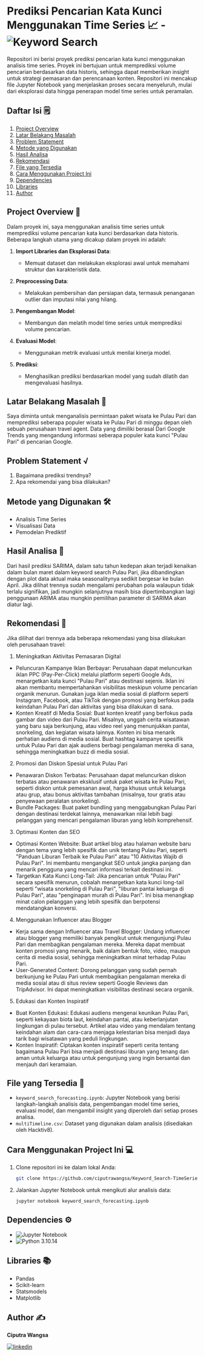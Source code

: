 # Prediksi Pencarian Kata Kunci Menggunakan Time Series 📈 - ![Keyword Search](https://img.shields.io/badge/Keyword%20Search-007ACC?style=for-the-badge&logo=google&logoColor=white)

Repositori ini berisi proyek prediksi pencarian kata kunci menggunakan analisis time series. Proyek ini bertujuan untuk memprediksi volume pencarian berdasarkan data historis, sehingga dapat memberikan insight untuk strategi pemasaran dan perencanaan konten. Repositori ini mencakup file Jupyter Notebook yang menjelaskan proses secara menyeluruh, mulai dari eksplorasi data hingga penerapan model time series untuk peramalan.

## Daftar Isi 🗒️
1. [Project Overview](#project-overview-)
2. [Latar Belakang Masalah](#latar-belakang-masalah-)
3. [Problem Statement](#problem-statement-)
4. [Metode yang Digunakan](#metode-yang-digunakan-)
5. [Hasil Analisa](#hasil-analisa-)
6. [Rekomendasi](#rekomendasi-)
7. [File yang Tersedia](#file-yang-tersedia-)
8. [Cara Menggunakan Project Ini](#cara-menggunakan-project-ini-)
9. [Dependencies](#dependencies-)
10. [Libraries](#libraries-)
11. [Author](#author-)

## Project Overview 📝

Dalam proyek ini, saya menggunakan analisis time series untuk memprediksi volume pencarian kata kunci berdasarkan data historis. Beberapa langkah utama yang dicakup dalam proyek ini adalah:

1. **Import Libraries dan Eksplorasi Data**:
    - Memuat dataset dan melakukan eksplorasi awal untuk memahami struktur dan karakteristik data.

2. **Preprocessing Data**:
    - Melakukan pembersihan dan persiapan data, termasuk penanganan outlier dan imputasi nilai yang hilang.

3. **Pengembangan Model**:
    - Membangun dan melatih model time series untuk memprediksi volume pencarian.

4. **Evaluasi Model**:
    - Menggunakan metrik evaluasi untuk menilai kinerja model.

5. **Prediksi**:
    - Menghasilkan prediksi berdasarkan model yang sudah dilatih dan mengevaluasi hasilnya.

## Latar Belakang Masalah 🧐
Saya diminta untuk menganalisis permintaan paket wisata ke Pulau Pari dan memprediksi seberapa populer wisata ke Pulau Pari di minggu depan oleh sebuah perusahaan travel agent. Data yang dimiliki berasal Dari Google Trends yang mengandung informasi seberapa populer kata kunci "Pulau Pari" di pencarian Google.

## Problem Statement √
1. Bagaimana prediksi trendnya?
2. Apa rekomendai yang bisa dilakukan?

## Metode yang Digunakan 🛠️

- Analisis Time Series
- Visualisasi Data
- Pemodelan Prediktif

## Hasil Analisa 🧠

Dari hasil prediksi SARIMA, dalam satu tahun kedepan akan terjadi kenaikan dalam bulan maret dalam keyword search Pulau Pari, jika dibandingkan dengan plot data aktual maka seasonalitynya sedikit bergesar ke bulan April. Jika dilihat trennya sudah mengalami perubahan pola walaupun tidak terlalu signifikan, jadi mungkin selanjutnya masih bisa dipertimbangkan lagi penggunaan ARIMA atau mungkin pemilihan parameter di SARIMA akan diatur lagi.

## Rekomendasi 📌

Jika dilihat dari trennya ada beberapa rekomendasi yang bisa dilakukan oleh perusahaan travel:
1. Meningkatkan Aktivitas Pemasaran Digital
- Peluncuran Kampanye Iklan Berbayar:
Perusahaan dapat meluncurkan iklan PPC (Pay-Per-Click) melalui platform seperti Google Ads, menargetkan kata kunci "Pulau Pari" atau destinasi sejenis. Iklan ini akan membantu mempertahankan visibilitas meskipun volume pencarian organik menurun.
Gunakan juga iklan media sosial di platform seperti Instagram, Facebook, atau TikTok dengan promosi yang berfokus pada keindahan Pulau Pari dan aktivitas yang bisa dilakukan di sana.
- Konten Kreatif di Media Sosial:
Buat konten kreatif yang berfokus pada gambar dan video dari Pulau Pari. Misalnya, unggah cerita wisatawan yang baru saja berkunjung, atau video reel yang menunjukkan pantai, snorkeling, dan kegiatan wisata lainnya. Konten ini bisa menarik perhatian audiens di media sosial.
Buat hashtag kampanye spesifik untuk Pulau Pari dan ajak audiens berbagi pengalaman mereka di sana, sehingga meningkatkan buzz di media sosial.
2. Promosi dan Diskon Spesial untuk Pulau Pari
- Penawaran Diskon Terbatas: Perusahaan dapat meluncurkan diskon terbatas atau penawaran eksklusif untuk paket wisata ke Pulau Pari, seperti diskon untuk pemesanan awal, harga khusus untuk keluarga atau grup, atau bonus aktivitas tambahan (misalnya, tour gratis atau penyewaan peralatan snorkeling).
- Bundle Packages: Buat paket bundling yang menggabungkan Pulau Pari dengan destinasi terdekat lainnya, menawarkan nilai lebih bagi pelanggan yang mencari pengalaman liburan yang lebih komprehensif.
3. Optimasi Konten dan SEO
- Optimasi Konten Website: Buat artikel blog atau halaman website baru dengan tema yang lebih spesifik dan unik tentang Pulau Pari, seperti "Panduan Liburan Terbaik ke Pulau Pari" atau "10 Aktivitas Wajib di Pulau Pari". Ini membantu mengangkat SEO untuk jangka panjang dan menarik pengguna yang mencari informasi terkait destinasi ini.
- Targetkan Kata Kunci Long-Tail: Jika pencarian untuk "Pulau Pari" secara spesifik menurun, cobalah menargetkan kata kunci long-tail seperti "wisata snorkeling di Pulau Pari", "liburan pantai keluarga di Pulau Pari", atau "penginapan murah di Pulau Pari". Ini bisa menangkap minat calon pelanggan yang lebih spesifik dan berpotensi mendatangkan konversi.
4. Menggunakan Influencer atau Blogger
- Kerja sama dengan Influencer atau Travel Blogger: Undang influencer atau blogger yang memiliki banyak pengikut untuk mengunjungi Pulau Pari dan membagikan pengalaman mereka. Mereka dapat membuat konten promosi yang menarik, baik dalam bentuk foto, video, maupun cerita di media sosial, sehingga meningkatkan minat terhadap Pulau Pari.
- User-Generated Content: Dorong pelanggan yang sudah pernah berkunjung ke Pulau Pari untuk membagikan pengalaman mereka di media sosial atau di situs review seperti Google Reviews dan TripAdvisor. Ini dapat meningkatkan visibilitas destinasi secara organik.
5. Edukasi dan Konten Inspiratif
- Buat Konten Edukasi: Edukasi audiens mengenai keunikan Pulau Pari, seperti kekayaan biota laut, keindahan pantai, atau keberlanjutan lingkungan di pulau tersebut. Artikel atau video yang mendalam tentang keindahan alam dan cara-cara menjaga kelestarian bisa menjadi daya tarik bagi wisatawan yang peduli lingkungan.
- Konten Inspiratif: Ciptakan konten inspiratif seperti cerita tentang bagaimana Pulau Pari bisa menjadi destinasi liburan yang tenang dan aman untuk keluarga atau untuk pengunjung yang ingin bersantai dan menjauh dari keramaian.

## File yang Tersedia 📂

- `keyword_search_forecasting.ipynb`: Jupyter Notebook yang berisi langkah-langkah analisis data, pengembangan model time series, evaluasi model, dan mengambil insight yang diperoleh dari setiap proses analisa.
- `multiTimeline.csv`: Dataset yang digunakan dalam analisis (disediakan oleh Hacktiv8).
  
## Cara Menggunakan Project Ini 💻

1. Clone repositori ini ke dalam lokal Anda:
    ```bash
    git clone https://github.com/ciputrawangsa/Keyword_Search-TimeSeries.git
    ```

2. Jalankan Jupyter Notebook untuk mengikuti alur analisis data:
    ```bash
    jupyter notebook keyword_search_forecasting.ipynb
    ```

## Dependencies ⚙️

- ![Jupyter Notebook](https://img.shields.io/badge/Made%20with-Jupyter-orange?style=for-the-badge&logo=Jupyter)
- ![Python](https://img.shields.io/badge/Python-3776AB?style=for-the-badge&logo=python&logoColor=white) 3.10.14

## Libraries 📚
- Pandas
- Scikit-learn
- Statsmodels
- Matplotlib

## Author ✍️
**Ciputra Wangsa**

[![linkedin](https://img.shields.io/badge/linkedin-0A66C2?style=for-the-badge&logo=linkedin&logoColor=white)](https://www.linkedin.com/in/ciputra-wangsa/)
